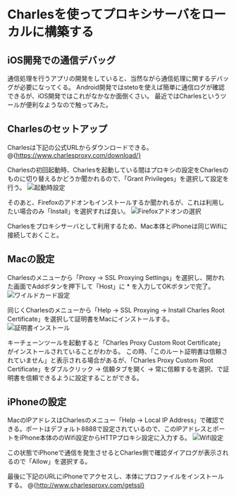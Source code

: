 # Charlesを使ってプロキシサーバをローカルに構築する

## iOS開発での通信デバッグ
通信処理を行うアプリの開発をしていると、当然ながら通信処理に関するデバッグが必要になってくる。
Android開発ではstetoを使えば簡単に通信ログが確認できるが、iOS開発ではこれがなかなか面倒くさい。
最近ではCharlesというツールが便利なようなので触ってみた。

## Charlesのセットアップ
Charlesは下記の公式URLからダウンロードできる。
@<href>{https://www.charlesproxy.com/download/}

Charlesの初回起動時、Charlesを起動している間はプロキシの設定をCharlesのものに切り替えるかどうか聞かれるので、「Grant Privileges」を選択して設定を行う。
![起動時設定](images/chales01.png)



そのあと、Firefoxのアドオンもインストールするか聞かれるが、これは利用したい場合のみ「Install」を選択すれば良い。
![Firefoxアドオンの選択](images/chales02.png)

Charlesをプロキシサーバとして利用するため、Mac本体とiPhoneは同じWifiに接続しておくこと。

## Macの設定
Charlesのメニューから「Proxy -> SSL Proxying Settings」を選択し、開かれた画面でAddボタンを押下して「Host」に * を入力してOKボタンで完了。
![ワイルドカード設定](images/chales04.png)

同じくCharlesのメニューから「Help -> SSL Proxying -> Install Charles Root Certificate」を選択して証明書をMacにインストールする。
![証明書インストール](images/chales03.png)

キーチェーンツールを起動すると「Charles Proxy Custom Root Certificate」がインストールされていることがわかる。
この時、「このルート証明書は信頼されていません」と表示される場合があるが、「Charles Proxy Custom Root Certificate」をダブルクリック -> 信頼タブを開く -> 常に信頼するを選択、で証明書を信頼できるように設定することができる。

## iPhoneの設定
MacのIPアドレスはCharlesのメニュー「Help -> Local IP Address」で確認できる。ポートはデフォルト8888で設定されているので、このIPアドレスとポートをiPhone本体ののWifi設定からHTTPプロキシ設定に入力する。
![Wifi設定](images/chales05.png)

この状態でiPhoneで通信を発生させるとCharles側で確認ダイアログが表示されるので「Allow」を選択する。

最後に下記のURLにiPhoneでアクセスし、本体にプロファイルをインストールする。
@<href>{http://www.charlesproxy.com/getssl}
